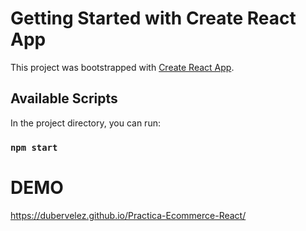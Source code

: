 # Getting Started with Create React App

This project was bootstrapped with [Create React App](https://github.com/facebook/create-react-app).

## Available Scripts

In the project directory, you can run:

### `npm start`

# DEMO

https://dubervelez.github.io/Practica-Ecommerce-React/
